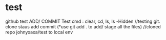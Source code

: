 # test
github test
ADD/ COMMIT Test
cmd : clear, cd, ls, ls -Hidden
//testing git. clone staus add commit (*use git add . to add/ stage all the files) 
//cloned repo johnyxaxa/test to local env
